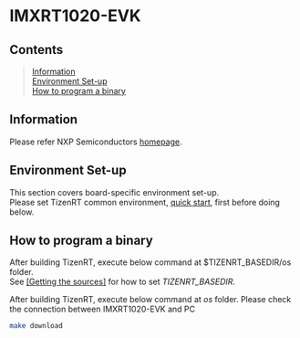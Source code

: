 # IMXRT1020-EVK

## Contents
> [Information](#information)  
> [Environment Set-up](#environment-set-up)  
> [How to program a binary](#how-to-program-a-binary)  

## Information

Please refer NXP Semiconductors [homepage](https://www.nxp.com/support/developer-resources/software-development-tools/i.mx-developer-resources/i.mx-rt1020-evaluation-kit:MIMXRT1020-EVK).

## Environment Set-up
This section covers board-specific environment set-up.  
Please set TizenRT common environment, [quick start](https://github.com/Samsung/TizenRT#quick-start), first before doing below.

## How to program a binary
After building TizenRT, execute below command at $TIZENRT_BASEDIR/os folder.  
See [[Getting the sources]](https://github.com/Samsung/TizenRT#getting-the-sources) for how to set *TIZENRT_BASEDIR*.

After building TizenRT, execute below command at *os* folder. 
Please check the connection between IMXRT1020-EVK and PC 

```bash
make download
```
